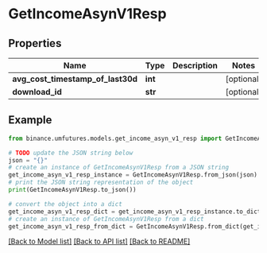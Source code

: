 # GetIncomeAsynV1Resp


## Properties

Name | Type | Description | Notes
------------ | ------------- | ------------- | -------------
**avg_cost_timestamp_of_last30d** | **int** |  | [optional] 
**download_id** | **str** |  | [optional] 

## Example

```python
from binance.umfutures.models.get_income_asyn_v1_resp import GetIncomeAsynV1Resp

# TODO update the JSON string below
json = "{}"
# create an instance of GetIncomeAsynV1Resp from a JSON string
get_income_asyn_v1_resp_instance = GetIncomeAsynV1Resp.from_json(json)
# print the JSON string representation of the object
print(GetIncomeAsynV1Resp.to_json())

# convert the object into a dict
get_income_asyn_v1_resp_dict = get_income_asyn_v1_resp_instance.to_dict()
# create an instance of GetIncomeAsynV1Resp from a dict
get_income_asyn_v1_resp_from_dict = GetIncomeAsynV1Resp.from_dict(get_income_asyn_v1_resp_dict)
```
[[Back to Model list]](../README.md#documentation-for-models) [[Back to API list]](../README.md#documentation-for-api-endpoints) [[Back to README]](../README.md)


